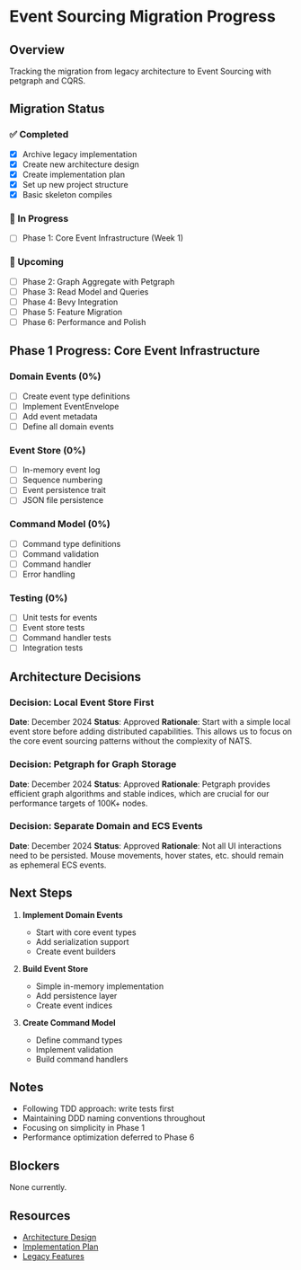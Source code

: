 # Event Sourcing Migration Progress

## Overview

Tracking the migration from legacy architecture to Event Sourcing with petgraph and CQRS.

## Migration Status

### ✅ Completed
- [x] Archive legacy implementation
- [x] Create new architecture design
- [x] Create implementation plan
- [x] Set up new project structure
- [x] Basic skeleton compiles

### 🚧 In Progress
- [ ] Phase 1: Core Event Infrastructure (Week 1)

### 📅 Upcoming
- [ ] Phase 2: Graph Aggregate with Petgraph
- [ ] Phase 3: Read Model and Queries
- [ ] Phase 4: Bevy Integration
- [ ] Phase 5: Feature Migration
- [ ] Phase 6: Performance and Polish

## Phase 1 Progress: Core Event Infrastructure

### Domain Events (0%)
- [ ] Create event type definitions
- [ ] Implement EventEnvelope
- [ ] Add event metadata
- [ ] Define all domain events

### Event Store (0%)
- [ ] In-memory event log
- [ ] Sequence numbering
- [ ] Event persistence trait
- [ ] JSON file persistence

### Command Model (0%)
- [ ] Command type definitions
- [ ] Command validation
- [ ] Command handler
- [ ] Error handling

### Testing (0%)
- [ ] Unit tests for events
- [ ] Event store tests
- [ ] Command handler tests
- [ ] Integration tests

## Architecture Decisions

### Decision: Local Event Store First
**Date**: December 2024
**Status**: Approved
**Rationale**: Start with a simple local event store before adding distributed capabilities. This allows us to focus on the core event sourcing patterns without the complexity of NATS.

### Decision: Petgraph for Graph Storage
**Date**: December 2024
**Status**: Approved
**Rationale**: Petgraph provides efficient graph algorithms and stable indices, which are crucial for our performance targets of 100K+ nodes.

### Decision: Separate Domain and ECS Events
**Date**: December 2024
**Status**: Approved
**Rationale**: Not all UI interactions need to be persisted. Mouse movements, hover states, etc. should remain as ephemeral ECS events.

## Next Steps

1. **Implement Domain Events**
   - Start with core event types
   - Add serialization support
   - Create event builders

2. **Build Event Store**
   - Simple in-memory implementation
   - Add persistence layer
   - Create event indices

3. **Create Command Model**
   - Define command types
   - Implement validation
   - Build command handlers

## Notes

- Following TDD approach: write tests first
- Maintaining DDD naming conventions throughout
- Focusing on simplicity in Phase 1
- Performance optimization deferred to Phase 6

## Blockers

None currently.

## Resources

- [Architecture Design](../design/event-sourced-graph-architecture.md)
- [Implementation Plan](../plan/event-sourcing-implementation-plan.md)
- [Legacy Features](../archive/2024-12-legacy/FEATURE-SET.md)
